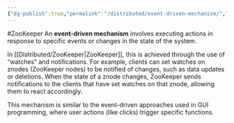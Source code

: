 ```yaml
---
{"dg-publish":true,"permalink":"/distributed/event-driven-mechanism/","noteIcon":"","created":"2024-06-20T13:35:32.749+08:00","updated":"2024-06-25T12:05:21.783+08:00"}
---
```


#ZooKeeper
An **event-driven mechanism** involves executing actions in response to specific events or changes in the state of the system. 

In [[Distributed/ZooKeeper\|ZooKeeper]], this is achieved through the use of “watches” and notifications. 
For example, clients can set watches on znodes (ZooKeeper nodes) to be notified of changes, such as data updates or deletions. When the state of a znode changes, ZooKeeper sends notifications to the clients that have set watches on that znode, allowing them to react accordingly. 

This mechanism is similar to the event-driven approaches used in GUI programming, where user actions (like clicks) trigger specific functions.